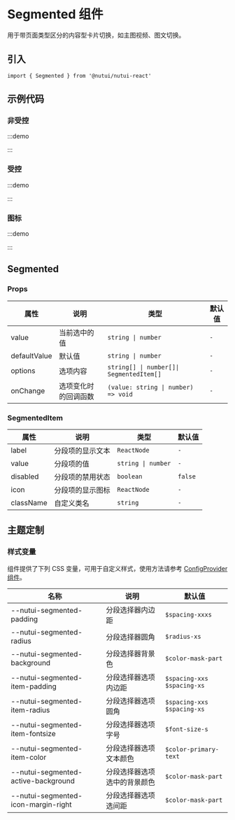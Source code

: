 # Segmented 组件

用于带页面类型区分的内容型卡片切换，如主图视频、图文切换。

## 引入

```tsx
import { Segmented } from '@nutui/nutui-react'
```

## 示例代码

### 非受控

:::demo

<CodeBlock src='h5/demo1.tsx'></CodeBlock>

:::

### 受控

:::demo

<CodeBlock src='h5/demo2.tsx'></CodeBlock>

:::

### 图标

:::demo

<CodeBlock src='h5/demo3.tsx'></CodeBlock>

:::

## Segmented

### Props

| 属性 | 说明 | 类型 | 默认值 |
| --- | --- | --- | --- |
| value | 当前选中的值 | `string \| number` | `-` |
| defaultValue | 默认值 | `string \| number` | `-` |
| options | 选项内容 | `string[] \| number[]\| SegmentedItem[]` | `-` |
| onChange | 选项变化时的回调函数 | `(value: string \| number) => void` | `-` |

### SegmentedItem

| 属性 | 说明 | 类型 | 默认值 |
| --- | --- | --- | --- |
| label | 分段项的显示文本 | `ReactNode` | `-` |
| value | 分段项的值 | `string \| number` | `-` |
| disabled | 分段项的禁用状态 | `boolean` | `false` |
| icon | 分段项的显示图标 | `ReactNode` | `-` |
| className | 自定义类名 | `string` | `-` |

## 主题定制

### 样式变量

组件提供了下列 CSS 变量，可用于自定义样式，使用方法请参考 [ConfigProvider 组件](#/zh-CN/component/configprovider)。

| 名称 | 说明 | 默认值 |
| --- | --- | --- |
| \--nutui-segmented-padding | 分段选择器内边距 | `$spacing-xxxs` |
| \--nutui-segmented-radius | 分段选择器圆角 | `$radius-xs` |
| \--nutui-segmented-background | 分段选择器背景色 | `$color-mask-part` |
| \--nutui-segmented-item-padding | 分段选择器选项内边距 | `$spacing-xxs $spacing-xs` |
| \--nutui-segmented-item-radius | 分段选择器选项圆角 | `$spacing-xxs $spacing-xs` |
| \--nutui-segmented-item-fontsize | 分段选择器选项字号 | `$font-size-s` |
| \--nutui-segmented-item-color | 分段选择器选项文本颜色 | `$color-primary-text` |
| \--nutui-segmented-active-background | 分段选择器选项选中的背景颜色 | `$color-mask-part` |
| \--nutui-segmented-icon-margin-right | 分段选择器选项选间距 | `$color-mask-part` |
